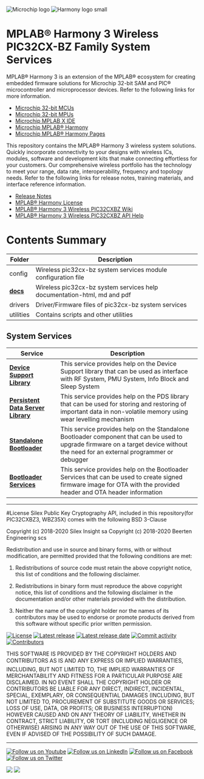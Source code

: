 ﻿![Microchip logo](https://raw.githubusercontent.com/wiki/Microchip-MPLAB-Harmony/Microchip-MPLAB-Harmony.github.io/images/microchip_logo.png)
![Harmony logo small](https://raw.githubusercontent.com/wiki/Microchip-MPLAB-Harmony/Microchip-MPLAB-Harmony.github.io/images/microchip_mplab_harmony_logo_small.png)

# MPLAB® Harmony 3 Wireless PIC32CX-BZ Family System Services

MPLAB® Harmony 3 is an extension of the MPLAB® ecosystem for creating embedded firmware solutions for Microchip 32-bit SAM and PIC® microcontroller and microprocessor devices.  Refer to the following links for more information.

- [Microchip 32-bit MCUs](https://www.microchip.com/design-centers/32-bit)
- [Microchip 32-bit MPUs](https://www.microchip.com/design-centers/32-bit-mpus)
- [Microchip MPLAB X IDE](https://www.microchip.com/mplab/mplab-x-ide)
- [Microchip MPLAB® Harmony](https://www.microchip.com/mplab/mplab-harmony)
- [Microchip MPLAB® Harmony Pages](https://microchip-mplab-harmony.github.io/)

This repository contains the MPLAB® Harmony 3 wireless system solutions. Quickly incorporate connectivity to your designs with wireless ICs, modules, software and development kits that make connecting effortless for your customers. Our comprehensive wireless portfolio has the technology to meet your range, data rate, interoperability, frequency and topology needs. Refer to the following links for release notes, training materials, and interface reference information.

- [Release Notes](./release_notes.md)
- [MPLAB® Harmony License](mplab_harmony_license.md)
- [MPLAB® Harmony 3 Wireless PIC32CXBZ Wiki](https://github.com/Microchip-MPLAB-Harmony/wireless_pic32cxbz_wbz/wiki)
- [MPLAB® Harmony 3 Wireless PIC32CXBZ API Help](https://microchip-mplab-harmony.github.io/wireless_pic32cxbz_wbz)

# Contents Summary

| Folder     | Description                                                                          |
| ---        | ---                                                                                  |
| config     | Wireless pic32cx-bz system services module configuration file                        |
| **[docs](docs/index.html)**       | Wireless pic32cx-bz system services help documentation-html, md and pdf              |
| drivers    | Driver/Firmware files of pic32cx-bz system services                                  |
| utilities  | Contains scripts and other utilities                                                 |

## System Services

|Service|	Description|
|---|---|
|**[Device Support Library](docs/GUID-2167300F-6A96-440E-83CA-FC9C0C259914.html)**	|This service provides help on the Device Support library that can be used as interface with RF System, PMU System, Info Block and Sleep System|
|**[Persistent Data Server Library](docs/GUID-D08C61D1-8CD6-4D2F-B74D-E58784C9042B.html)**	|	This service provides help on the PDS library that can be used for storing and restoring of important data in non-volatile memory using wear levelling mechanism|
|**[Standalone Bootloader](docs/GUID-A04B5B1F-202B-4944-B18F-13E4857CC3CD.html)**	|	This service provides help on the Standalone Bootloader component that can be used to upgrade firmware on a target device without the need for an external programmer or debugger|
|**[Bootloader Services](docs/GUID-E95D4418-FDD2-49A3-999F-6EFBA54DDA3D.html)**	|	This service provides help on the Bootloader Services that can be used to create signed firmware image for OTA with the provided header and OTA header information |

____

#License
Silex Public Key Cryptography API, included in this repository(for PIC32CXBZ3, WBZ35X) comes with the following BSD 3-Clause


Copyright (c) 2018-2020 Silex Insight sa
Copyright (c) 2018-2020 Beerten Engineering scs

Redistribution and use in source and binary forms, with or without modification, are permitted provided that the following conditions are met:

1. Redistributions of source code must retain the above copyright notice, this list of conditions and the following disclaimer.

2. Redistributions in binary form must reproduce the above copyright notice, this list of conditions and the following disclaimer in the documentation and/or other materials provided with the distribution.

3. Neither the name of the copyright holder nor the names of its contributors may be used to endorse or promote products derived from this software without specific prior written permission.


[![License](https://img.shields.io/badge/license-Harmony%20license-orange.svg)](https://github.com/Microchip-MPLAB-Harmony/wireless_pic32cxbz_wbz/blob/master/mplab_harmony_license.md)
[![Latest release](https://img.shields.io/github/release/Microchip-MPLAB-Harmony/wireless_pic32cxbz_wbz.svg)](https://github.com/Microchip-MPLAB-Harmony/wireless_pic32cxbz_wbz/releases/latest)
[![Latest release date](https://img.shields.io/github/release-date/Microchip-MPLAB-Harmony/wireless_pic32cxbz_wbz.svg)](https://github.com/Microchip-MPLAB-Harmony/wireless_pic32cxbz_wbz/releases/latest)
[![Commit activity](https://img.shields.io/github/commit-activity/y/Microchip-MPLAB-Harmony/wireless_pic32cxbz_wbz.svg)](https://github.com/Microchip-MPLAB-Harmony/wireless_pic32cxbz_wbz/graphs/commit-activity)
[![Contributors](https://img.shields.io/github/contributors-anon/Microchip-MPLAB-Harmony/wireless_pic32cxbz_wbz.svg)]()


THIS SOFTWARE IS PROVIDED BY THE COPYRIGHT HOLDERS AND CONTRIBUTORS AS IS AND ANY EXPRESS OR IMPLIED WARRANTIES, INCLUDING, BUT NOT LIMITED TO, THE IMPLIED WARRANTIES OF MERCHANTABILITY AND FITNESS FOR A PARTICULAR PURPOSE ARE DISCLAIMED. IN NO EVENT SHALL THE COPYRIGHT HOLDER OR CONTRIBUTORS BE LIABLE FOR ANY DIRECT, INDIRECT, INCIDENTAL, SPECIAL, EXEMPLARY, OR CONSEQUENTIAL DAMAGES (INCLUDING, BUT NOT LIMITED TO, PROCUREMENT OF SUBSTITUTE GOODS OR SERVICES; LOSS OF USE, DATA, OR PROFITS; OR BUSINESS INTERRUPTION) HOWEVER CAUSED AND ON ANY THEORY OF LIABILITY, WHETHER IN CONTRACT, STRICT LIABILITY, OR TORT (INCLUDING NEGLIGENCE OR OTHERWISE) ARISING IN ANY WAY OUT OF THE USE OF THIS SOFTWARE, EVEN IF ADVISED OF THE POSSIBILITY OF SUCH DAMAGE.
____

[![Follow us on Youtube](https://img.shields.io/badge/Youtube-Follow%20us%20on%20Youtube-red.svg)](https://www.youtube.com/user/MicrochipTechnology)
[![Follow us on LinkedIn](https://img.shields.io/badge/LinkedIn-Follow%20us%20on%20LinkedIn-blue.svg)](https://www.linkedin.com/company/microchip-technology)
[![Follow us on Facebook](https://img.shields.io/badge/Facebook-Follow%20us%20on%20Facebook-blue.svg)](https://www.facebook.com/microchiptechnology/)
[![Follow us on Twitter](https://img.shields.io/twitter/follow/MicrochipTech.svg?style=social)](https://twitter.com/MicrochipTech)

[![](https://img.shields.io/github/stars/Microchip-MPLAB-Harmony/wireless_pic32cxbz_wbz.svg?style=social)]()
[![](https://img.shields.io/github/watchers/Microchip-MPLAB-Harmony/wireless_pic32cxbz_wbz.svg?style=social)]()


